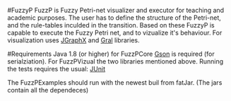 #FuzzyP 
FuzzP is Fuzzy Petri-net visualizer and executor for teaching and academic purposes. The user has to define the structure of the Petri-net, and the rule-tables inculded in the transition. Based on these FuzzyP is capable to  execute the Fuzzy Petri net, and to vizualize it's behaviour.
For visualization  uses [JGraphX](https://github.com/jgraph/jgraphx) and [Gral](https://github.com/eseifert/gral) libraries. 

#Requirements
Java 1.8 (or higher) for FuzzPCore [Gson](https://github.com/google/gson) is required (for serialziation). For FuzzPVizual the two libraries mentioned above. Running the tests requires the usual: [JUnit](http://junit.org/junit4/)

The FuzzPExamples should run with the newest buil from fatJar. (The jars contain all the dependeces)
